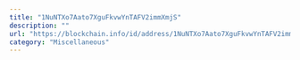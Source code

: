 ```yaml
---
title: "1NuNTXo7Aato7XguFkvwYnTAFV2immXmjS"
description: ""
url: "https://blockchain.info/id/address/1NuNTXo7Aato7XguFkvwYnTAFV2immXmjS"
category: "Miscellaneous"
---
```


